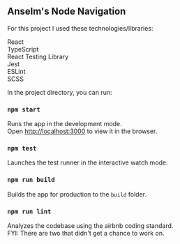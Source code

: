 ## Anselm's Node Navigation

For this project I used these technologies/libraries:

React<br />
TypeScript<br />
React Testing Library<br />
Jest<br />
ESLint<br />
SCSS

In the project directory, you can run:

### `npm start`

Runs the app in the development mode.<br />
Open [http://localhost:3000](http://localhost:3000) to view it in the browser.

### `npm test`

Launches the test runner in the interactive watch mode.

### `npm run build`

Builds the app for production to the `build` folder.

### `npm run lint`

Analyzes the codebase using the airbnb coding standard.<br />
FYI: There are two that didn't get a chance to work on.
